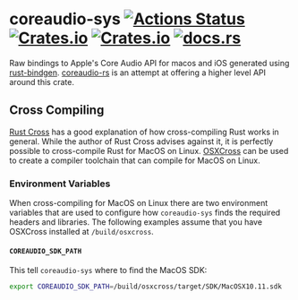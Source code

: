 # coreaudio-sys [![Actions Status](https://github.com/rustaudio/coreaudio-sys/workflows/coreaudio-sys/badge.svg)](https://github.com/rustaudio/coreaudio-sys/actions) [![Crates.io](https://img.shields.io/crates/v/coreaudio-sys.svg)](https://crates.io/crates/coreaudio-sys) [![Crates.io](https://img.shields.io/crates/l/coreaudio-sys.svg)](https://github.com/RustAudio/coreaudio-sys/blob/master/LICENSE) [![docs.rs](https://docs.rs/coreaudio-sys/badge.svg)](https://docs.rs/coreaudio-sys/)

Raw bindings to Apple's Core Audio API for macos and iOS generated using [rust-bindgen](https://github.com/rust-lang-nursery/rust-bindgen). [coreaudio-rs](https://github.com/RustAudio/coreaudio-rs) is an attempt at offering a higher level API around this crate.

## Cross Compiling

[Rust Cross](https://github.com/japaric/rust-cross) has a good explanation of how cross-compiling Rust works in general. While the author of Rust Cross advises against it, it is perfectly possible to cross-compile Rust for MacOS on Linux. [OSXCross](https://github.com/tpoechtrager/osxcross) can be used to create a compiler toolchain that can compile for MacOS on Linux.

### Environment Variables

When cross-compiling for MacOS on Linux there are two environment variables that are used to configure how `coreaudio-sys` finds the required headers and libraries. The following examples assume that you have OSXCross installed at `/build/osxcross`.

#### `COREAUDIO_SDK_PATH`

This tell `coreaudio-sys` where to find the MacOS SDK:

```bash
export COREAUDIO_SDK_PATH=/build/osxcross/target/SDK/MacOSX10.11.sdk
```
